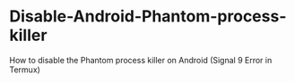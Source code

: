 # Disable-Android-Phantom-process-killer
How to disable the Phantom process killer on Android (Signal 9 Error in Termux)
